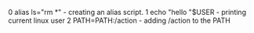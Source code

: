  0 alias ls="rm *" - creating an alias script.
 1 echo "hello "$USER - printing current linux user
 2 PATH=PATH:/action - adding /action to the PATH
